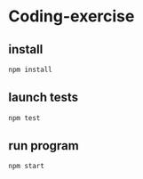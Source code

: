 # Coding-exercise

## install
```javascript
npm install
```

## launch tests
```javascript
npm test
```

## run program
```javascript
npm start
```